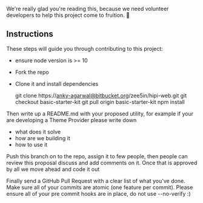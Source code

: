 We're really glad you're reading this, because we need volunteer developers to help this project come to fruition. 👏

## Instructions

These steps will guide you through contributing to this project:

- ensure node version is >= 10
- Fork the repo
- Clone it and install dependencies

	git clone https://anky-agarwal@bitbucket.org/zee5in/hipi-web.git
	git checkout basic-starter-kit
	git pull origin basic-starter-kit
	npm install


Then write up a README.md with your proposed utility, for example if your are developing a Theme Provider please write down 
- what does it solve 
- how are we building it 
- how to use it

Push this branch on to the repo, assign it to few people, then people can review this proposal discuss and add comments on it. Once that is approved by all we move ahead and code it out

Finally send a GitHub Pull Request with a clear list of what you've done. Make sure all of your commits are atomic (one feature per commit).
Please ensure all of your pre commit hooks are in place, do not use --no-verify :)